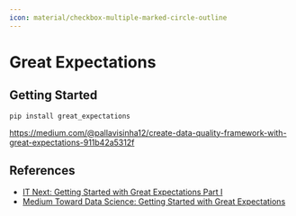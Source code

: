 ```yaml
---
icon: material/checkbox-multiple-marked-circle-outline
---
```


# Great Expectations

## Getting Started

```console
pip install great_expectations
```

https://medium.com/@pallavisinha12/create-data-quality-framework-with-great-expectations-911b42a5312f

## References

- [IT Next: Getting Started with Great Expectations Part I](https://itnext.io/getting-started-with-great-expectations-part-1-0e48133b708a)
- [Medium Toward Data Science: Getting Started with Great Expectations](https://towardsdatascience.com/getting-started-with-great-expectations-a-guide-to-data-validation-in-python-95a8ffc2b747)
